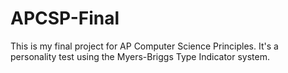 # APCSP-Final
This is my final project for AP Computer Science Principles. It's a personality test using the Myers-Briggs Type Indicator system.
